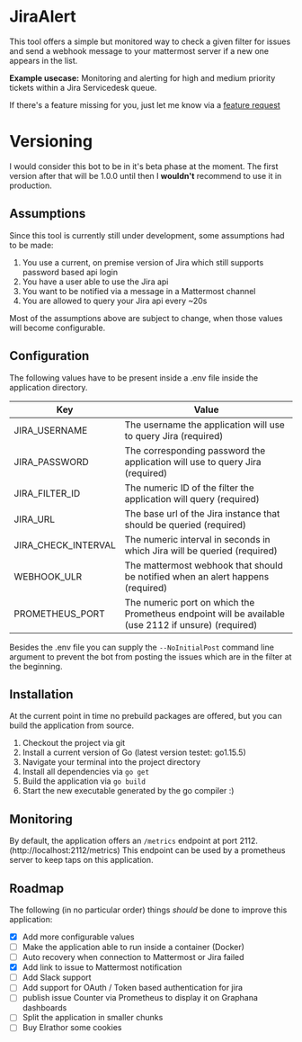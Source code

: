 # JiraAlert
This tool offers a simple but monitored way to check a given filter for issues and send a webhook message to your mattermost
server if a new one appears in the list.

**Example usecase:** Monitoring and alerting for high and medium priority tickets within a Jira Servicedesk queue.

If there's a feature missing for you, just let me know via a [feature request](https://github.com/Elrathor/JiraAlert/issues/new/choose)

# Versioning
I would consider this bot to be in it's beta phase at the moment. The first version after that will be 1.0.0 until then I **wouldn't** recommend to use it in production.

## Assumptions
Since this tool is currently still under development, some assumptions had to be made:
1. You use a current, on premise version of Jira which still supports password based api login
2. You have a user able to use the Jira api
3. You want to be notified via a message in a Mattermost channel
4. You are allowed to query your Jira api every ~20s

Most of the assumptions above are subject to change, when those values will become configurable. 

## Configuration
The following values have to be present inside a .env file inside the application directory.

|Key|Value|
|---|---|
|JIRA_USERNAME|The username the application will use to query Jira (required)|
|JIRA_PASSWORD|The corresponding password the application will use to query Jira (required)|
|JIRA_FILTER_ID|The numeric ID of the filter the application will query (required)|
|JIRA_URL|The base url of the Jira instance that should be queried (required)|
|JIRA_CHECK_INTERVAL|The numeric interval in seconds in which Jira will be queried (required)|
|WEBHOOK_ULR|The mattermost webhook that should be notified when an alert happens (required)|
|PROMETHEUS_PORT|The numeric port on which the Prometheus endpoint will be available (use 2112 if unsure) (required)|

Besides the .env file you can supply the `--NoInitialPost` command line argument to prevent the bot from posting the issues which are in the filter at the beginning.


## Installation
At the current point in time no prebuild packages are offered, but you can build the application from source.
1. Checkout the project via git
1. Install a current version of Go (latest version testet: go1.15.5)
2. Navigate your terminal into the project directory 
3. Install all dependencies via `go get`
4. Build the application via `go build`
5. Start the new executable generated by the go compiler :)

## Monitoring
By default, the application offers an `/metrics` endpoint at port 2112. (http://localhost:2112/metrics) This endpoint can
be used by a prometheus server to keep taps on this application.

## Roadmap
The following (in no particular order) things _should_ be done to improve this application:
- [x] Add more configurable values
- [ ] Make the application able to run inside a container (Docker)
- [ ] Auto recovery when connection to Mattermost or Jira failed
- [x] Add link to issue to Mattermost notification
- [ ] Add Slack support
- [ ] Add support for OAuth / Token based authentication for jira
- [ ] publish issue Counter via Prometheus to display it on Graphana dashboards
- [ ] Split the application in smaller chunks
- [ ] Buy Elrathor some cookies
